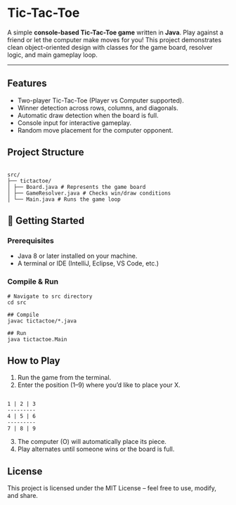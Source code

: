 # Tic-Tac-Toe  

A simple **console-based Tic-Tac-Toe game** written in **Java**. Play against a friend or let the computer make moves for you! This project demonstrates clean object-oriented design with classes for the game board, resolver logic, and main gameplay loop.  

---

## Features  
- Two-player Tic-Tac-Toe (Player vs Computer supported).  
- Winner detection across rows, columns, and diagonals.  
- Automatic draw detection when the board is full.  
- Console input for interactive gameplay.  
- Random move placement for the computer opponent.  



## Project Structure 
```

src/
├── tictactoe/
│ ├── Board.java # Represents the game board
│ ├── GameResolver.java # Checks win/draw conditions
│ └── Main.java # Runs the game loop

```

## 🚀 Getting Started  

### Prerequisites  
- Java 8 or later installed on your machine.  
- A terminal or IDE (IntelliJ, Eclipse, VS Code, etc.)  

### Compile & Run  

```
# Navigate to src directory
cd src

## Compile
javac tictactoe/*.java

## Run
java tictactoe.Main

```
## How to Play

1. Run the game from the terminal.
2. Enter the position (1–9) where you’d like to place your X.

```

1 | 2 | 3
---------
4 | 5 | 6
---------
7 | 8 | 9

```

3. The computer (O) will automatically place its piece.
4. Play alternates until someone wins or the board is full.


## License
This project is licensed under the MIT License – feel free to use, modify, and share.

